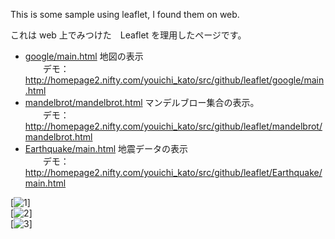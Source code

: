 
This is some sample using leaflet, I found them on web.

これは web 上でみつけた　Leaflet を理用したページです。

- [google/main.html](google/main.html)  地図の表示  
　　デモ： http://homepage2.nifty.com/youichi_kato/src/github/leaflet/google/main.html  
- [mandelbrot/mandelbrot.html](mandelbrot/mandelbrot.html)  マンデルブロー集合の表示。  
　　デモ： http://homepage2.nifty.com/youichi_kato/src/github/leaflet/mandelbrot/mandelbrot.html  
- [Earthquake/main.html](Earthquake/main.html) 地震データの表示  
　　デモ： http://homepage2.nifty.com/youichi_kato/src/github/leaflet/Earthquake/main.html  

[![1](https://github.com/katoy/leaflet/screenshots/screen-01.png)]  
[![2](https://github.com/katoy/leaflet/screenshots/screen-02.png)]  
[![3](https://github.com/katoy/leaflet/screenshots/screen-03.png)]  


